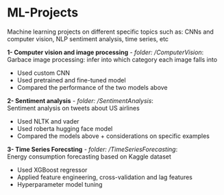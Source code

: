 # ML-Projects

Machine learning projects on different specific topics such as: CNNs and computer vision, NLP sentiment analysis, time series, etc

**1- Computer vision and image processing**  *- folder: /ComputerVision*:
  <br>Garbace image processing: infer into which category each image falls into
  - Used custom CNN
  - Used pretrained and fine-tuned model
  - Compared the performance of the two models above

**2- Sentiment analysis**  *- folder: /SentimentAnalysis*:
  <br>Sentiment analysis on tweets about US airlines
  - Used NLTK and vader
  - Used roberta hugging face model
  - Compared the models above + considerations on specific examples

**3- Time Series Forecsting**  *- folder: /TimeSeriesForecasting*:
  <br>Energy consumption forecasting based on Kaggle dataset
  - Used XGBoost regressor
  - Applied feature engineering, cross-validation and lag features
  - Hyperparameter model tuning
